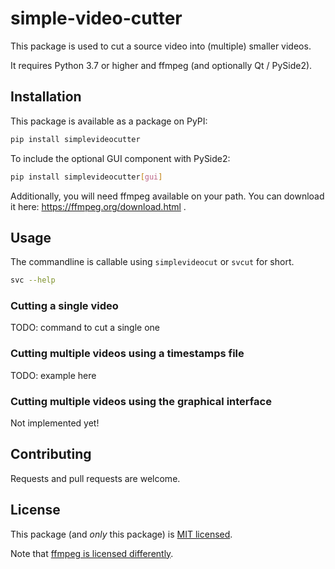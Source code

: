 # simple-video-cutter

This package is used to cut a source video into (multiple) smaller videos.

It requires Python 3.7 or higher and ffmpeg (and optionally Qt / PySide2).

## Installation

This package is available as a package on PyPI:

```bash
pip install simplevideocutter
```

To include the optional GUI component with PySide2:

```bash
pip install simplevideocutter[gui]
```

Additionally, you will need ffmpeg available on your path. You can download it 
here: https://ffmpeg.org/download.html .

## Usage

The commandline is callable using `simplevideocut` or `svcut` for short.

```bash
svc --help
```

### Cutting a single video

TODO: command to cut a single one

### Cutting multiple videos using a timestamps file

TODO: example here

### Cutting multiple videos using the graphical interface

Not implemented yet!

## Contributing

Requests and pull requests are welcome.

## License

This package (and _only_ this package) is [MIT licensed](https://choosealicense.com/licenses/mit/).

Note that [ffmpeg is licensed differently](https://ffmpeg.org/legal.html).